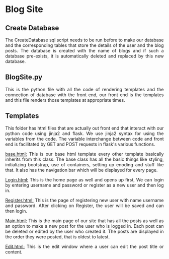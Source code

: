 # Blog Site

## Create Database
<p align="justify">
The CreateDatabase sql script needs to be run before to make our database and the corresponding tables that store the details of the user and the blog posts. The database is 
created with the name of blogs and if such a database pre-exists, it is automatically deleted and replaced by this new database.
</p>

## BlogSite.py
<p align="justify">
This is the python file with all the code of rendering templates and the connection of database with the front end, our front end is the templates and this file renders those 
templates at appropriate times.

## Templates
<p align="justify">
This folder has html files that are actually out front end that interact with our python code using jinja2 and flask. We use jinja2 syntax for using the variables from the code. 
The variable interchange between code and front end is facilitated by GET and POST requests in flask's various functions.
</p>

<p align="justify">
<ins>base.html:</ins>
This is our base html template every other template basically inherits from this class. The base class has all the basic things like styling, initializing bootstrap, use of 
containers, setting up enoding and stuff like that. It also has the navigation bar which will be displayed for every page.
</p>

<p align="justify">
<ins>Login.html:</ins>
This is the home page as well and opens up first, We can login by entering username and password or register as a new user and then log in.

<p align="justify">
<ins>Register.html:</ins>
This is the page of registering new user with name username and password. After clicking on Register, the user will be saved and can then login.
</p>

<p align="justify">
<ins>Main.html:</ins>
This is the main page of our site that has all the posts as well as an option to make a new post for the user who is logged in. Each post can be deleted or edited by the user 
 who created it. The posts are displayed in the order they were posted, that is oldest to latest.
</p>

<p align="justify">
<ins>Edit.html:</ins>
This is the edit window where a user can edit the post title or content.
</p>
